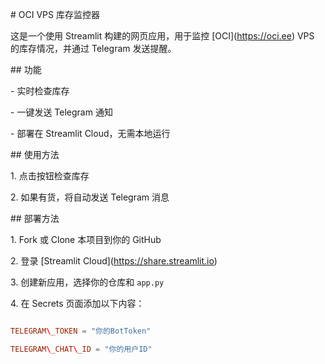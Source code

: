 \# OCI VPS 库存监控器



这是一个使用 Streamlit 构建的网页应用，用于监控 \[OCI](https://oci.ee) VPS 的库存情况，并通过 Telegram 发送提醒。



\## 功能



\- 实时检查库存

\- 一键发送 Telegram 通知

\- 部署在 Streamlit Cloud，无需本地运行



\## 使用方法



1\. 点击按钮检查库存

2\. 如果有货，将自动发送 Telegram 消息



\## 部署方法



1\. Fork 或 Clone 本项目到你的 GitHub

2\. 登录 \[Streamlit Cloud](https://share.streamlit.io)

3\. 创建新应用，选择你的仓库和 `app.py`

4\. 在 Secrets 页面添加以下内容：



```toml

TELEGRAM\_TOKEN = "你的BotToken"

TELEGRAM\_CHAT\_ID = "你的用户ID"



